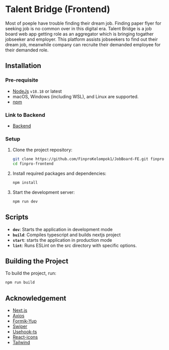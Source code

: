 # Talent Bridge (Frontend)

Most of poeple have trouble finding their dream job. Finding paper flyer for seeking job is no common over in this digital era. Talent Bridge is a job board web app getting role as an aggregator which is bringing togather jobseeker and employer. This platform assists jobseekers to find out their dream job, meanwhile company can recruite their demanded employee for their demanded role.

## Installation

### Pre-requisite

- [NodeJs](https://nodejs.org/en/download/package-manager) `v18.18` or latest
- macOS, Windows (including WSL), and Linux are supported.
- [npm](https://www.npmjs.com/get-npm)

### Link to Backend

- [Backend](https://github.com/FinproKelompok1/JobBoard-BE.git)

### Setup

1. Clone the project repository:

   ```bash
   git clone https://github.com/FinproKelompok1/JobBoard-FE.git finpro-frontend
   cd finpro-frontend
   ```

2. Install required packages and dependencies:

   ```bash
   npm install
   ```

3. Start the development server:

   ```bash
   npm run dev
   ```

## Scripts

+ **`dev`**: Starts the application in development mode
+ **`build`**: Compiles typescript and builds nextjs project
+ **`start`**: starts the application in production mode
+ **`lint`**: Runs ESLint on the src directory with specific options.

## Building the Project

To build the project, run:
```bash
npm run build
```

## Acknowledgement
- [Next.js](https://nextjs.org)
- [Axios](https://axios-http.com/)
- [Formik-Yup](https://formik.org/)
- [Swiper](https://swiperjs.com/)
- [Usehook-ts](https://usehooks-ts.com/)
- [React-icons](https://react-icons.github.io/react-icons/)
- [Tailwind](https://tailwindcss.com/)

